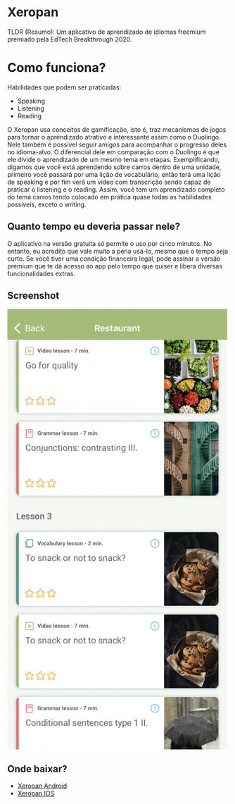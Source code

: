 # Xeropan

TLDR (Resumo): Um aplicativo de aprendizado de idiomas freemium premiado pela EdTech Breakthrough 2020. 

# Como funciona?
Habilidades que podem ser praticadas:

 - Speaking
 - Listening
 - Reading

O Xeropan usa conceitos de gamificação, isto é, traz mecanismos de jogos para tornar o aprendizado atrativo e interessante assim como o Duolingo. Nele também é possível seguir amigos para acompanhar o progresso deles no idioma-alvo. O diferencial dele em comparação com o Duolingo é que ele divide o aprendizado de um mesmo tema em etapas. Exemplificando, digamos que você está aprendendo sobre carros dentro de uma unidade, primeiro você passará por uma lição de vocabulário, então terá uma lição de speaking e por fim verá um vídeo com transcrição sendo capaz de praticar o listening e o reading. Assim, você tem um aprendizado completo do tema carros tendo colocado em prática quase todas as habilidades possíveis, exceto o writing.

## Quanto tempo eu deveria passar nele?

O aplicativo na versão gratuita só permite o uso por cinco minutos. No entanto, eu acredito que vale muito a pena usá-lo, mesmo que o tempo seja curto. Se você tiver uma condição financeira legal, pode assinar a versão premium que te dá acesso ao app pelo tempo que quiser e libera diversas funcionalidades extras.

## Screenshot

![Xeropan](../screenshots/xeropan_screenshot.png)
## Onde baixar?

- [Xeropan Android](https://play.google.com/store/apps/details?id=com.application.xeropan)
- [Xeropan IOS](https://apps.apple.com/br/app/xeropan-aprenda-idiomas/id899256917)
